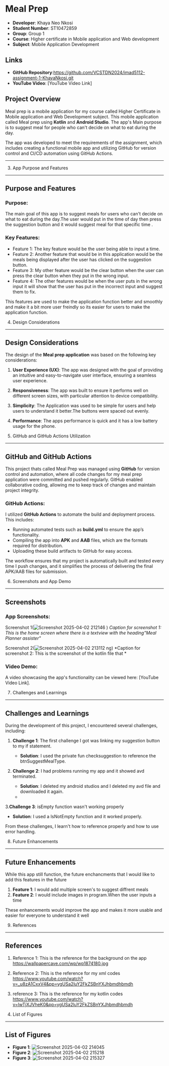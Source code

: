 # Meal Prep
- **Developer**: Khaya Neo Nkosi
- **Student Number**: ST10472859
- **Group**: Group 1
- **Course**: Higher certificate in Mobile application and Web development
- **Subject**: Mobile Application Development

## Links
- **GitHub Repository**:https://github.com/VCSTDN2024/imad5112-assignment-1-KhayaNkosi.git
- **YouTube Video**: [YouTube Video Link]


## Project Overview

Meal prep is a mobile application for my course called Higher Certificate in Mobile application and Web Development subject. This mobile application called Meal prep using **Kotlin** and **Android Studio**. The app's Main purpose is to suggest meal for people who can't decide on what to eat during the day.

The app was developed to meet the requirements of the assignment, which includes creating a functional mobile app and utilizing GitHub for version control and CI/CD automation using GitHub Actions.

---

3. App Purpose and Features
---------------------------


## Purpose and Features

### Purpose:
The main goal of this app is to suggest meals for users who can't decide on what to eat during the day.The user would put in the time of day then press the suggestion button and it would suggest meal for that specific time . 

### Key Features:
- Feature 1: The key feature would be the user being able to input a time.
- Feature 2: Another feature that would be in this application would be the meals being displayed after the user has clicked on the suggestion button.
- Feature 3: My other feature would be the clear button when the user can press the clear button when they put in the wrong input.
- Feature 4: The other features would be when the user puts in the wrong input it will show that the user has put in the incorrect input and suggest them to fix.

This features are used to make the application function better and smoothly and make it a bit more user freindly so its easier for users to make the application function.

4. Design Considerations
------------------------

## Design Considerations

The design of the **Meal prep application** was based on the following key considerations:

1. **User Experience (UX)**: The app was designed with the goal of providing an intuitive and easy-to-navigate user interface, ensuring a seamless user experience.
   
2. **Responsiveness**: The app was built to ensure it performs well on different screen sizes, with particular attention to device compatibility.
   
3. **Simplicity**: The Application was used to be simple for users and help users to understand it better.The buttons were spaced out evenly.
   
4. **Performance**: The apps performance is quick and it has a low battery usage for the phone.


5. GitHub and GitHub Actions Utilization
----------------------------------------

## GitHub and GitHub Actions

This project thats called Meal Prep was managed using **GitHub** for version control and automation, where all code changes for my meal prep application were committed and pushed regularly. GitHub enabled collaborative coding, allowing me to keep track of changes and maintain project integrity.

### GitHub Actions:
I utilized **GitHub Actions** to automate the build and deployment process. This includes:

- Running automated tests such as **build.yml** to ensure the app’s functionality.
- Compiling the app into **APK** and **AAB** files, which are the formats required for distribution.
- Uploading these build artifacts to GitHub for easy access.

The workflow ensures that my project is automatically built and tested every time I push changes, and it simplifies the process of delivering the final APK/AAB files for submission.


6. Screenshots and App Demo
---------------------------

## Screenshots

### App Screenshots:
Screenshot 1(![Screenshot 2025-04-02 212146](https://github.com/user-attachments/assets/6fde816f-5108-4171-82b7-56e5c746013d)
)
*Caption for screenshot 1: This is the home screen where there is a textview with the heading"Meal Planner assister"*

Screenshot 2(![Screenshot 2025-04-02 213112](https://github.com/user-attachments/assets/546ceb4a-8048-46d8-9465-992758e83aae)
ng)
*Caption for screenshot 2: This is the screenshot of the kotlin file that  *

### Video Demo:
A video showcasing the app's functionality can be viewed here: [YouTube Video Link].

7. Challenges and Learnings
---------------------------

## Challenges and Learnings

During the development of this project, I encountered several challenges, including:

1. **Challenge 1**: The first challenge I got was linking my suggestion button to my if statement.
   - **Solution**: I used the private fun checksuggestion to reference the btnSuggestMealType.
   
2. **Challenge 2**: I had problems running my app and it showed avd terminated. 
   - **Solution**: I deleted my android studios and I deleted my avd file and downloaded it again.
   - 
3.**Challenge 3**: isEmpty function wasn't working properly 
   - **Solution**: I used a IsNotEmpty function and it worked properly.

From these challenges, I learn't how to reference properly and how to use error handling.

8. Future Enhancements
----------------------
## Future Enhancements

While this app still function, the future enchancments that I would like to add this features in the future 

1. **Feature 1**: I would add multiple screen's to suggest diffrent meals
2. **Feature 2**: I would include images in program.When the user inputs a time


These enhancements would improve the app and makes it more usable and easier for everyone to understand it well


9. References
-------------

## References

1. Reference 1: This is the reference for the background on the app https://wallpapercave.com/wp/wp1874180.jpg
2. Reference 2: This is the reference for my xml codes https://www.youtube.com/watch?v=_u8zA1CxxV4&pp=ygUSa2luY2FkZSBnYXJhbmdhbmdh
3. reference 3: This is the reference for my kotlin codes https://www.youtube.com/watch?v=lwTjXJVheK0&pp=ygUSa2luY2FkZSBnYXJhbmdhbmdh


10. List of Figures
-------------------
## List of Figures

- **Figure 1**: ![Screenshot 2025-04-02 214045](https://github.com/user-attachments/assets/688858c1-b146-4514-bcf8-cbe78890c673)
- **Figure 2**: ![Screenshot 2025-04-02 215218](https://github.com/user-attachments/assets/50f696d9-59dc-43e4-9ea7-d9ab84088c54)
- **Figure 3**: ![Screenshot 2025-04-02 215327](https://github.com/user-attachments/assets/538ae121-adad-48be-9064-e321f6c1febe)






